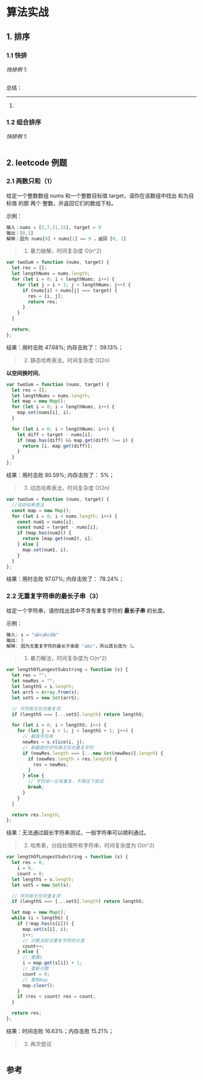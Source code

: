 # 算法实战

## 1. 排序

### 1.1 快排

_快排例 1_:

```js

```

总结：

---

1.

### 1.2 组合排序

_快排例 1_:

```js

```

## 2. leetcode 例题

### 2.1 两数只和（1）

给定一个整数数组 nums 和一个整数目标值 target，请你在该数组中找出 和为目标值 的那 两个 整数，并返回它们的数组下标。

示例：

```js
输入：nums = [2,7,11,15], target = 9
输出：[0,1]
解释：因为 nums[0] + nums[1] == 9 ，返回 [0, 1]
```

> 1. 暴力破解，时间复杂度 O(n^2)

```js
var twoSum = function (nums, target) {
  let res = [];
  let lengthNums = nums.length;
  for (let i = 0; i < lengthNums; i++) {
    for (let j = i + 1; j < lengthNums; j++) {
      if (nums[i] + nums[j] === target) {
        res = [i, j];
        return res;
      }
    }
  }

  return;
};
```

结果：用时击败 47.68%; 内存击败了： 59.13%；

> 2. 静态哈希表法，时间复杂度 O(2n)

**以空间换时间**。

```js
var twoSum = function (nums, target) {
  let res = [];
  let lengthNums = nums.length;
  let map = new Map();
  for (let i = 0; i < lengthNums; i++) {
    map.set(nums[i], i);
  }

  for (let i = 0; i < lengthNums; i++) {
    let diff = target - nums[i];
    if (map.has(diff) && map.get(diff) !== i) {
      return [i, map.get(diff)];
    }
  }
};
```

结果：用时击败 80.59%; 内存击败了： 5%；

> 3. 动态哈希表法，时间复杂度 O(2n)

```js
var twoSum = function (nums, target) {
  //动态哈希表法
  const map = new Map();
  for (let i = 0; i < nums.length; i++) {
    const num1 = nums[i];
    const num2 = target - nums[i];
    if (map.has(num2)) {
      return [map.get(num2), i];
    } else {
      map.set(num1, i);
    }
  }
};
```

结果：用时击败 97.07%; 内存击败了： 78.24%；

### 2.2 无重复字符串的最长子串（3）

给定一个字符串，请你找出其中不含有重复字符的 **最长子串** 的长度。

示例：

```js
输入: s = "abcabcbb"
输出: 3
解释: 因为无重复字符的最长子串是 "abc"，所以其长度为 3。
```

> 1. 暴力解法，时间复杂度为 O(n^2)

```js
var lengthOfLongestSubstring = function (s) {
  let res = "";
  let newRes = "";
  let lengthS = s.length;
  let arrS = Array.from(s);
  let setS = new Set(arrS);

  // 字符串无任何重复项
  if (lengthS === [...setS].length) return lengthS;

  for (let i = 0; i < lengthS; i++) {
    for (let j = i + 1; j < lengthS + 1; j++) {
      // 截取字符串
      newRes = s.slice(i, j);
      // 新截取的字符串无任何重复字符
      if (newRes.length === [...new Set(newRes)].length) {
        if (newRes.length > res.length) {
          res = newRes;
        }
      } else {
        // 字符串一旦有重复，不再往下尝试
        break;
      }
    }
  }

  return res.length;
};
```

结果：无法通过超长字符串测试，一般字符串可以顺利通过。

> 2. 哈希表，分段处理所有字符串，时间复杂度为 O(n^2)

```js
var lengthOfLongestSubstring = function (s) {
  let res = 0,
    i = 0,
    count = 0;
  let lengthS = s.length;
  let setS = new Set(s);

  // 字符串无任何重复项
  if (lengthS === [...setS].length) return lengthS;

  let map = new Map();
  while (i < lengthS) {
    if (!map.has(s[i])) {
      map.set(s[i], i);
      i++;
      // 计数当前无重复字符的长度
      count++;
    } else {
      // 重置i
      i = map.get(s[i]) + 1;
      // 重新计数
      count = 0;
      // 重制map
      map.clear();
    }
    if (res < count) res = count;
  }

  return res;
};
```

结果：时间击败 16.63%；内存击败 15.21%；

> 3. 再次尝试

```js

```

## 参考
